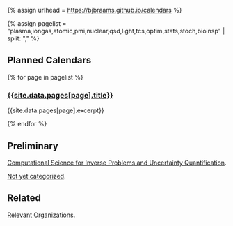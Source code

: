 <head>
  <link rel="stylesheet" href="assets/style.css">
  <meta name="google-site-verification" content="-TclahrTImXSL7tMHLFb3wUP8ne2e1MvaT5MyUA5msA" />
</head>

{% assign urlhead = https://bjbraams.github.io/calendars %}

{% assign pagelist = "plasma,iongas,atomic,pmi,nuclear,qsd,light,tcs,optim,stats,stoch,bioinsp" | split: "," %}

## Planned Calendars

{% for page in pagelist %}

### [{{site.data.pages[page].title}}]({{urlhead}}/{{page}})

{{site.data.pages[page].excerpt}}

{% endfor %}

## Preliminary

[Computational Science for Inverse Problems and Uncertainty Quantification]().

[Not yet categorized]({{urlhead}}/inprogress).

## Related

[Relevant Organizations]({{urlhead}}/orgs).
